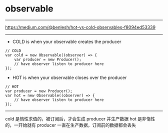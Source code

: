 # observable

---

https://medium.com/@benlesh/hot-vs-cold-observables-f8094ed53339

---

+ COLD is when your observable creates the producer

```
// COLD
var cold = new Observable((observer) => {
	var producer = new Producer();
	// have observer listen to producer here
});
```

+ HOT is when your observable closes over the producer

```
// HOT
var producer = new Producer();
var hot = new Observable((observer) => {
	// have observer listen to producer here
});
```

---

cold 是惰性求值的，被订阅后，才会生成 producer 并生产数据
hot 是非惰性的，一开始就有 producer 一直在生产数据，订阅前的数据都会丢失
